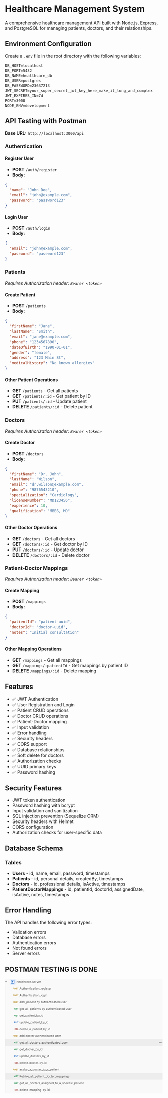 # Healthcare Management System

A comprehensive healthcare management API built with Node.js, Express, and PostgreSQL for managing patients, doctors, and their relationships.

## Environment Configuration

Create a `.env` file in the root directory with the following variables:

```env
DB_HOST=localhost
DB_PORT=5432
DB_NAME=healthcare_db
DB_USER=postgres
DB_PASSWORD=23637213
JWT_SECRET=your_super_secret_jwt_key_here_make_it_long_and_complex
JWT_EXPIRES_IN=7d
PORT=3000
NODE_ENV=development
```

## API Testing with Postman

**Base URL:** `http://localhost:3000/api`

### Authentication

#### Register User
- **POST** `/auth/register`
- **Body:**
```json
{
  "name": "John Doe",
  "email": "john@example.com",
  "password": "password123"
}
```

#### Login User
- **POST** `/auth/login`
- **Body:**
```json
{
  "email": "john@example.com",
  "password": "password123"
}
```

### Patients
*Requires Authorization header: `Bearer <token>`*

#### Create Patient
- **POST** `/patients`
- **Body:**
```json
{
  "firstName": "Jane",
  "lastName": "Smith",
  "email": "jane@example.com",
  "phone": "1234567890",
  "dateOfBirth": "1990-01-01",
  "gender": "female",
  "address": "123 Main St",
  "medicalHistory": "No known allergies"
}
```

#### Other Patient Operations
- **GET** `/patients` - Get all patients
- **GET** `/patients/:id` - Get patient by ID
- **PUT** `/patients/:id` - Update patient
- **DELETE** `/patients/:id` - Delete patient

### Doctors
*Requires Authorization header: `Bearer <token>`*

#### Create Doctor
- **POST** `/doctors`
- **Body:**
```json
{
  "firstName": "Dr. John",
  "lastName": "Wilson",
  "email": "dr.wilson@example.com",
  "phone": "9876543210",
  "specialization": "Cardiology",
  "licenseNumber": "MD123456",
  "experience": 10,
  "qualification": "MBBS, MD"
}
```

#### Other Doctor Operations
- **GET** `/doctors` - Get all doctors
- **GET** `/doctors/:id` - Get doctor by ID
- **PUT** `/doctors/:id` - Update doctor
- **DELETE** `/doctors/:id` - Delete doctor



### Patient-Doctor Mappings
*Requires Authorization header: `Bearer <token>`*

#### Create Mapping
- **POST** `/mappings`
- **Body:**
```json
{
  "patientId": "patient-uuid",
  "doctorId": "doctor-uuid",
  "notes": "Initial consultation"
}
```

#### Other Mapping Operations
- **GET** `/mappings` - Get all mappings
- **GET** `/mappings/:patientId` - Get mappings by patient ID
- **DELETE** `/mappings/:id` - Delete mapping

## Features

- ✅ JWT Authentication
- ✅ User Registration and Login
- ✅ Patient CRUD operations
- ✅ Doctor CRUD operations
- ✅ Patient-Doctor mapping
- ✅ Input validation
- ✅ Error handling
- ✅ Security headers
- ✅ CORS support
- ✅ Database relationships
- ✅ Soft delete for doctors
- ✅ Authorization checks
- ✅ UUID primary keys
- ✅ Password hashing

## Security Features

- JWT token authentication
- Password hashing with bcrypt
- Input validation and sanitization
- SQL injection prevention (Sequelize ORM)
- Security headers with Helmet
- CORS configuration
- Authorization checks for user-specific data

## Database Schema

### Tables
- **Users** - id, name, email, password, timestamps
- **Patients** - id, personal details, createdBy, timestamps
- **Doctors** - id, professional details, isActive, timestamps
- **PatientDoctorMappings** - id, patientId, doctorId, assignedDate, isActive, notes, timestamps

## Error Handling

The API handles the following error types:
- Validation errors
- Database errors
- Authentication errors
- Not found errors
- Server errors

## POSTMAN TESTING IS DONE

![POSTMAN TESTING COMPLETED](/public/images/postmantesting.png)